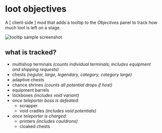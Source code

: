 # loot objectives

A \[ client-side \] mod that adds a tooltip to the *Objectives* panel to track how much loot is left on a stage.

![tooltip sample screenshot](./xtra/demo.png?raw=true)

## what is tracked?

- multishop terminals *(counts individual terminals; includes equipment and shipping requests)*
- chests *(regular, large, legendary, category, category large)*
- adaptive chests
- chance shrines *(counts all potential drops if host)*
- equipment barrels
- lockboxes *(includes void variant)*
- *once teleporter boss is defeated:*
    - scrapper
    - void cradles *(includes void potentials)*
- *once teleporter is charged:*
    - printers *(includes cauldrons)*
    - cloaked chests

<!--

## todo (maybe)
- config
    - what to display in tooltip
    - when to display in tooltip (granular?)
        - always
        - on tp boss defeat
        - on tp charged
- track more?
    - cleansing pools?
    - lunar pods?
    - blood shrines?
    - mountain shrines?
    - barrels/stalks?

## wontdo
- add proper objectives — too convenient
    - *feel free to make a dependent mod that adds this feature though*

-->
